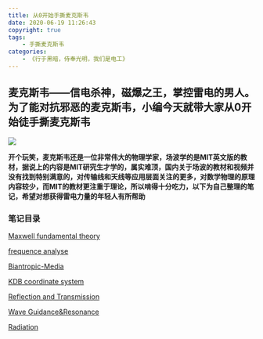 ```yaml
---
title: 从0开始手撕麦克斯韦
date: 2020-06-19 11:26:43
copyright: true
tags:
	- 手撕麦克斯韦
categories: 
    - 《行于黑暗，侍奉光明，我们是电工》
---
```



**麦克斯韦——信电杀神，磁爆之王，掌控雷电的男人。为了能对抗邪恶的麦克斯韦，小编今天就带大家从0开始徒手撕麦克斯韦**
----------------------------

![](https://cdn.jsdelivr.net/gh/Fazziekey/image-bed/img/20200619161213.jpeg)

**开个玩笑，麦克斯韦还是一位非常伟大的物理学家，场波学的是MIT英文版的教材，据说上的内容是MIT研究生才学的，属实难顶，国内关于场波的教材和视频并没有找到特别满意的，对传输线和天线等应用层面关注的更多，对数学物理的原理内容较少，而MIT的教材更注重于理论，所以啃得十分吃力，以下为自己整理的笔记，希望对想获得雷电力量的年轻人有所帮助**

### 笔记目录
[Maxwell fundamental theory](https://Fazziekey.github.io/2020/06/18/Maxwell-s-Theory/)

[frequence analyse](https://Fazziekey.github.io/2020/06/19/Media/)

[Biantropic-Media](https://Fazziekey.github.io/2020/06/19/Bianisotropic-media/)

[KDB coordinate system](https://Fazziekey.github.io/2020/06/19/KDB/)

[Reflection and Transmission](https://Fazziekey.github.io/2020/06/21/Reflection-and-Transmission/)

[Wave Guidance&Resonance](https://Fazziekey.github.io/2020/06/21/Wave-Guide/)

[Radiation](https://Fazziekey.github.io/2020/06/21/Radiation/)